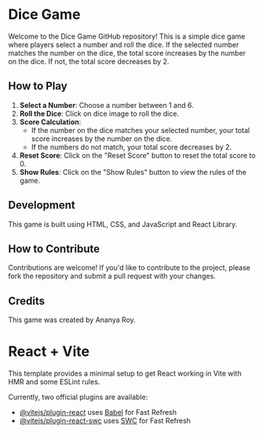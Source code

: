 # Dice Game

Welcome to the Dice Game GitHub repository! This is a simple dice game where players select a number and roll the dice. If the selected number matches the number on the dice, the total score increases by the number on the dice. If not, the total score decreases by 2.

## How to Play

1. **Select a Number**: Choose a number between 1 and 6.
2. **Roll the Dice**: Click on dice image to roll the dice.
3. **Score Calculation**: 
    - If the number on the dice matches your selected number, your total score increases by the number on the dice.
    - If the numbers do not match, your total score decreases by 2.
4. **Reset Score**: Click on the "Reset Score" button to reset the total score to 0.
5. **Show Rules**: Click on the "Show Rules" button to view the rules of the game.

## Development

This game is built using HTML, CSS, and JavaScript and React Library.

## How to Contribute

Contributions are welcome! If you'd like to contribute to the project, please fork the repository and submit a pull request with your changes.

## Credits

This game was created by Ananya Roy.





# React + Vite

This template provides a minimal setup to get React working in Vite with HMR and some ESLint rules.

Currently, two official plugins are available:

- [@vitejs/plugin-react](https://github.com/vitejs/vite-plugin-react/blob/main/packages/plugin-react/README.md) uses [Babel](https://babeljs.io/) for Fast Refresh
- [@vitejs/plugin-react-swc](https://github.com/vitejs/vite-plugin-react-swc) uses [SWC](https://swc.rs/) for Fast Refresh

